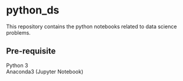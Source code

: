 # python_ds

 This repository contains the python notebooks related to data science problems.

 ## Pre-requisite
 Python 3<br/>
 Anaconda3 (Jupyter Notebook)
